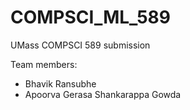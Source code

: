 # COMPSCI_ML_589
UMass COMPSCI 589 submission

Team members:
* Bhavik Ransubhe
* Apoorva Gerasa Shankarappa Gowda
